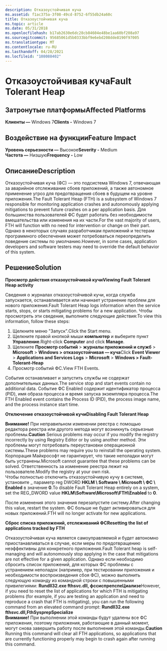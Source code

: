 ```yaml
---
description: Отказоустойчивая куча
ms.assetid: f1ac375a-3f08-49cd-8752-6f55db24a60c
title: Отказоустойчивая куча
ms.topic: article
ms.date: 05/31/2018
ms.openlocfilehash: b17ab2630e6dc28cb84604e48be1aa60bf208a97
ms.sourcegitcommit: 95685061d5b0333bbf9e6ebd208dde8190f97005
ms.translationtype: MT
ms.contentlocale: ru-RU
ms.lasthandoff: 04/28/2021
ms.locfileid: "108088402"
---
```

# <a name="fault-tolerant-heap"></a><span data-ttu-id="74532-103">Отказоустойчивая куча</span><span class="sxs-lookup"><span data-stu-id="74532-103">Fault Tolerant Heap</span></span>

## <a name="affected-platforms"></a><span data-ttu-id="74532-104">Затронутые платформы</span><span class="sxs-lookup"><span data-stu-id="74532-104">Affected Platforms</span></span>

<span data-ttu-id="74532-105">**Клиенты —** Windows 7</span><span class="sxs-lookup"><span data-stu-id="74532-105">**Clients -** Windows 7</span></span>  

## <a name="feature-impact"></a><span data-ttu-id="74532-106">Воздействие на функции</span><span class="sxs-lookup"><span data-stu-id="74532-106">Feature Impact</span></span>

 <span data-ttu-id="74532-107">**Уровень серьезности —** Высокое</span><span class="sxs-lookup"><span data-stu-id="74532-107">**Severity -** Medium</span></span>  
<span data-ttu-id="74532-108">**Частота —** Низшую</span><span class="sxs-lookup"><span data-stu-id="74532-108">**Frequency -** Low</span></span>  


## <a name="description"></a><span data-ttu-id="74532-109">Описание</span><span class="sxs-lookup"><span data-stu-id="74532-109">Description</span></span>

<span data-ttu-id="74532-110">Отказоустойчивая куча (ФС) — это подсистема Windows 7, отвечающая за аварийное отслеживание сбоев приложений, а также автономное применение угроз для предотвращения сбоев в будущем на уровне приложения.</span><span class="sxs-lookup"><span data-stu-id="74532-110">The Fault Tolerant Heap (FTH) is a subsystem of Windows 7 responsible for monitoring application crashes and autonomously applying mitigations to prevent future crashes on a per application basis.</span></span> <span data-ttu-id="74532-111">Для большинства пользователей ФС будет работать без необходимости вмешательства или изменения на их части.</span><span class="sxs-lookup"><span data-stu-id="74532-111">For the vast majority of users, FTH will function with no need for intervention or change on their part.</span></span> <span data-ttu-id="74532-112">Однако в некоторых случаях разработчикам приложений и тестерам программного обеспечения может потребоваться переопределить поведение системы по умолчанию.</span><span class="sxs-lookup"><span data-stu-id="74532-112">However, in some cases, application developers and software testers may need to override the default behavior of this system.</span></span>

## <a name="solution"></a><span data-ttu-id="74532-113">Решение</span><span class="sxs-lookup"><span data-stu-id="74532-113">Solution</span></span>

<span data-ttu-id="74532-114">**Просмотр действия отказоустойчивой кучи**</span><span class="sxs-lookup"><span data-stu-id="74532-114">**Viewing Fault Tolerant Heap activity**</span></span>

<span data-ttu-id="74532-115">Сведения о журналах отказоустойчивой кучи, когда служба запускается, останавливается или начинает устранение проблем для нового приложения.</span><span class="sxs-lookup"><span data-stu-id="74532-115">Fault Tolerant Heap logs information when the service starts, stops, or starts mitigating problems for a new application.</span></span> <span data-ttu-id="74532-116">Чтобы просмотреть эти сведения, выполните следующие действия:</span><span class="sxs-lookup"><span data-stu-id="74532-116">To view this information, follow these steps:</span></span>

1.  <span data-ttu-id="74532-117">Щелкните меню "Запуск".</span><span class="sxs-lookup"><span data-stu-id="74532-117">Click the Start menu.</span></span>
2.  <span data-ttu-id="74532-118">Щелкните правой кнопкой мыши **компьютер** и выберите пункт **Управление**.</span><span class="sxs-lookup"><span data-stu-id="74532-118">Right-click **Computer** and click **Manage**.</span></span>
3.  <span data-ttu-id="74532-119">Щелкните **Просмотр событий**  >  **журналы приложений и служб**  >  **Microsoft**  >  **Windows > отказоустойчивая — куча**</span><span class="sxs-lookup"><span data-stu-id="74532-119">Click **Event Viewer** > **Applications and Services Logs** > **Microsoft** > **Windows > Fault-Tolerant-Heap**</span></span>
4.  <span data-ttu-id="74532-120">Просмотр событий ФС.</span><span class="sxs-lookup"><span data-stu-id="74532-120">View FTH Events.</span></span>

<span data-ttu-id="74532-121">События останавливает и запустить службы не содержат дополнительных данных.</span><span class="sxs-lookup"><span data-stu-id="74532-121">The service stop and start events contain no additional data.</span></span> <span data-ttu-id="74532-122">Событие ФС Enabled содержит идентификатор процесса (PID), имя образа процесса и время запуска экземпляра процесса.</span><span class="sxs-lookup"><span data-stu-id="74532-122">The FTH Enabled event contains the Process ID (PID), the process image name, and the process instance start time.</span></span>

<span data-ttu-id="74532-123">**Отключение отказоустойчивой кучи**</span><span class="sxs-lookup"><span data-stu-id="74532-123">**Disabling Fault Tolerant Heap**</span></span>

<span data-ttu-id="74532-124">**Внимание!** При неправильном изменении реестра с помощью редактора реестра или другого метода могут возникнуть серьезные проблемы.</span><span class="sxs-lookup"><span data-stu-id="74532-124">**Caution** Serious problems may occur if you modify the registry incorrectly by using Registry Editor or by using another method.</span></span> <span data-ttu-id="74532-125">Эти проблемы могут потребовать переустановки операционной системы.</span><span class="sxs-lookup"><span data-stu-id="74532-125">These problems may require you to reinstall the operating system.</span></span> <span data-ttu-id="74532-126">Корпорация Майкрософт не гарантирует, что такие неполадки могут быть устранены.</span><span class="sxs-lookup"><span data-stu-id="74532-126">Microsoft cannot guarantee that these problems can be solved.</span></span> <span data-ttu-id="74532-127">Ответственность за изменение реестра лежит на пользователе.</span><span class="sxs-lookup"><span data-stu-id="74532-127">Modify the registry at your own risk.</span></span>  
 <span data-ttu-id="74532-128">Чтобы полностью отключить отказоустойчивую кучу в системе, установите \_ параметр reg DWORD **HKLM \\ Software \\ Microsoft \\ ФС \\ Enabled** в значение **0**.</span><span class="sxs-lookup"><span data-stu-id="74532-128">To disable Fault Tolerant Heap entirely on a system, set the REG\_DWORD value **HKLM\\Software\\Microsoft\\FTH\\Enabled** to **0**.</span></span>

<span data-ttu-id="74532-129">После изменения этого значения перезапустите систему.</span><span class="sxs-lookup"><span data-stu-id="74532-129">After changing this value, restart the system.</span></span> <span data-ttu-id="74532-130">ФС больше не будет активироваться для новых приложений.</span><span class="sxs-lookup"><span data-stu-id="74532-130">FTH will no longer activate for new applications.</span></span>

<span data-ttu-id="74532-131">**Сброс списка приложений, отслеживаний ФС**</span><span class="sxs-lookup"><span data-stu-id="74532-131">**Resetting the list of applications tracked by FTH**</span></span>

<span data-ttu-id="74532-132">Отказоустойчивая куча является самоуправляемой и будет автономно приостанавливаться в случае, если меры по предотвращению неэффективны для конкретного приложения.</span><span class="sxs-lookup"><span data-stu-id="74532-132">Fault Tolerant heap is self-managing and will autonomously stop applying in the case that mitigations are not effective for a given application.</span></span> <span data-ttu-id="74532-133">Однако если необходимо сбросить список приложений, для которых ФС проблемы с устранением неполадок (например, при тестировании приложения и необходимости воспроизведения сбоя ФС), можно выполнить следующую команду из командной строки с повышенными привилегиями:  **Rundll32.exe fthsvc.dll, фссиспрепспеЦиализе**</span><span class="sxs-lookup"><span data-stu-id="74532-133">However, if you need to reset the list of applications for which FTH is mitigating problems (for example, if you are testing an application and need to reproduce a crash that FTH is mitigating), you can run the following command from an elevated command prompt:  **Rundll32.exe fthsvc.dll,FthSysprepSpecialize**</span></span>  
<span data-ttu-id="74532-134">**Внимание!** При выполнении этой команды будут удалены все ФС приложения, поэтому приложения, работающие в данный момент, могут снова завершить работу после выполнения этой команды.</span><span class="sxs-lookup"><span data-stu-id="74532-134">**Caution** Running this command will clear all FTH applications, so applications that are currently functioning properly may begin to crash again after running this command.</span></span>  

 

 



